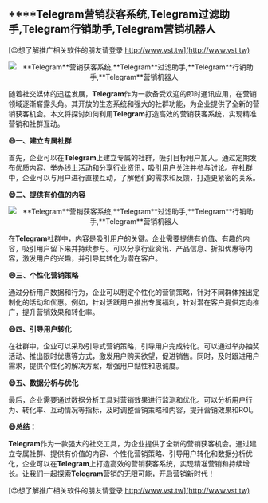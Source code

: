 ## ****Telegram**营销获客系统,**Telegram**过滤助手,**Telegram**行销助手,**Telegram**营销机器人**

[😍想了解推广相关软件的朋友请登录 http://www.vst.tw](http://www.vst.tw)

 <center><img src="https://vst.tw/MP4/tuiguang/png/7.png" alt="**Telegram**营销获客系统,**Telegram**过滤助手,**Telegram**行销助手,**Telegram**营销机器人"></center>

随着社交媒体的迅猛发展，**Telegram**作为一款备受欢迎的即时通讯应用，在营销领域逐渐崭露头角。其开放的生态系统和强大的社群功能，为企业提供了全新的营销获客机会。本文将探讨如何利用**Telegram**打造高效的营销获客系统，实现精准营销和社群互动。

**😄一、建立专属社群**

首先，企业可以在**Telegram**上建立专属的社群，吸引目标用户加入。通过定期发布优质内容、举办线上活动和分享行业资讯，吸引用户关注并参与讨论。在社群中，企业可以与用户进行直接互动，了解他们的需求和反馈，打造更紧密的关系。

**😄二、提供有价值的内容**

 <center><img src="https://vst.tw/MP4/tuiguang/png/0.png" alt="**Telegram**营销获客系统,**Telegram**过滤助手,**Telegram**行销助手,**Telegram**营销机器人"></center>

在**Telegram**社群中，内容是吸引用户的关键。企业需要提供有价值、有趣的内容，吸引用户留下来并持续参与。可以分享行业资讯、产品信息、折扣优惠等内容，激发用户的兴趣，并引导其转化为潜在客户。

**😄三、个性化营销策略**

通过分析用户数据和行为，企业可以制定个性化的营销策略，针对不同群体推出定制化的活动和优惠。例如，针对活跃用户推出专属福利，针对潜在客户提供定向推广，提升营销效果和转化率。

**😄四、引导用户转化**

在社群中，企业可以采取引导式营销策略，引导用户完成转化。可以通过举办抽奖活动、推出限时优惠等方式，激发用户购买欲望，促进销售。同时，及时跟进用户需求，提供个性化的解决方案，增强用户黏性和忠诚度。

**😄五、数据分析与优化**

最后，企业需要通过数据分析工具对营销效果进行监测和优化。可以分析用户行为、转化率、互动情况等指标，及时调整营销策略和内容，提升营销效果和ROI。

**😄总结：**

**Telegram**作为一款强大的社交工具，为企业提供了全新的营销获客机会。通过建立专属社群、提供有价值的内容、个性化营销策略、引导用户转化和数据分析优化，企业可以在**Telegram**上打造高效的营销获客系统，实现精准营销和持续增长。让我们一起探索**Telegram**营销的无限可能，开启营销新时代！

[😍想了解推广相关软件的朋友请登录 http://www.vst.tw](http://www.vst.tw)



